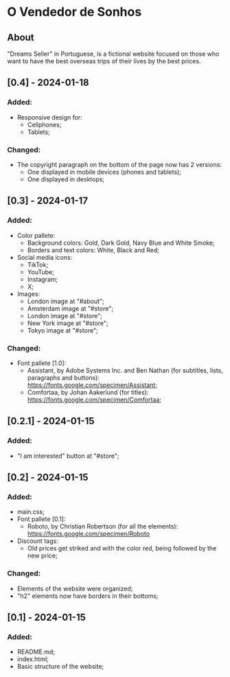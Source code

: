 # O Vendedor de Sonhos

## About

"Dreams Seller" in Portuguese, is a fictional website focused on those who want to have the best overseas trips of their lives by the best prices.

## [0.4] - 2024-01-18

### Added:

- Responsive design for:
  - Cellphones;
  - Tablets;

### Changed:

- The copyright paragraph on the bottom of the page now has 2 versions:
  - One displayed in mobile devices (phones and tablets);
  - One displayed in desktops;

## [0.3] - 2024-01-17

### Added:

- Color pallete: 
  - Background colors: Gold, Dark Gold, Navy Blue and White Smoke;
  - Borders and text colors: White, Black and Red;
- Social media icons:
  - TikTok;
  - YouTube;
  - Instagram;
  - X;
- Images:
  - London image at "#about";
  - Amsterdam image at "#store";
  - London image at "#store";
  - New York image at "#store";
  - Tokyo image at "#store";

### Changed:

- Font pallete [1.0]:
  - Assistant, by Adobe Systems Inc. and Ben Nathan (for subtitles, lists, paragraphs and buttons): https://fonts.google.com/specimen/Assistant;
  - Comfortaa, by Johan Aakerlund (for titles): https://fonts.google.com/specimen/Comfortaa;

## [0.2.1] - 2024-01-15

### Added:
- "I am interested" button at "#store";

## [0.2] - 2024-01-15

### Added:

- main.css;
- Font pallete [0.1]: 
  - Roboto, by Christian Robertson (for all the elements): https://fonts.google.com/specimen/Roboto
- Discount tags: 
  - Old prices get striked and with the color red, being followed by the new price; 

### Changed:

- Elements of the website were organized;
- "h2" elements now have borders in their bottoms;

## [0.1] - 2024-01-15

### Added:

- README.md;
- index.html;
- Basic structure of the website;